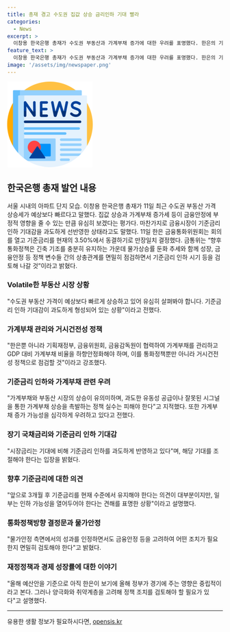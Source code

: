 ```yaml
---
title: 총재 경고 수도권 집값 상승 금리인하 기대 빨라
categories:
  - News
excerpt: >
  이창용 한국은행 총재가 수도권 부동산과 가계부채 증가에 대한 우려를 표명했다. 한은의 기준금리 동결 결정과 관련해 통화정책방향을 설명했는데, 금리인하는 어렵지만 물가상승과 금융안정을 고려해야 한다고 강조했다. 또한 정부의 재정정책과 경제성장률에 중립적이라는 입장을 밝혔다. 이에 대한 시장의 기대와 관련한 입장도 나타내었다.
feature_text: >
  이창용 한국은행 총재가 수도권 부동산과 가계부채 증가에 대한 우려를 표명했다. 한은의 기준금리 동결 결정과 관련해 통화정책방향을 설명했는데, 금리인하는 어렵지만 물가상승과 금융안정을 고려해야 한다고 강조했다. 또한 정부의 재정정책과 경제성장률에 중립적이라는 입장을 밝혔다. 이에 대한 시장의 기대와 관련한 입장도 나타내었다.
image: '/assets/img/newspaper.png'
---
```


<p><img src="/assets/img/newspaper.png" alt="kimp 속보" /></p>

<h2 data-ke-size="size26">한국은행 총재 발언 내용</h2>

<p data-ke-size="size16">서울 시내의 아파트 단지 모습. 이창용 한국은행 총재가 11일 최근 수도권 부동산 가격 상승세가 예상보다 빠르다고 말했다. 집값 상승과 가계부채 증가세 등이 금융안정에 부정적 영향을 줄 수 있는 만큼 유심히 보겠다는 평가다. 마찬가지로 금융시장이 기준금리 인하 기대감을 과도하게 선반영한 상태라고도 말했다. 11일 한은 금융통화위원회는 회의를 열고 기준금리를 현재의 3.50%에서 동결하기로 만장일치 결정했다. 금통위는 “향후 통화정책은 긴축 기조를 충분히 유지하는 가운데 물가상승률 둔화 추세와 함께 성장, 금융안정 등 정책 변수들 간의 상충관계를 면밀히 점검하면서 기준금리 인하 시기 등을 검토해 나갈 것”이라고 밝혔다.</p>

<h3>Volatile한 부동산 시장 상황</h3>

<p data-ke-size="size16">"수도권 부동산 가격이 예상보다 빠르게 상승하고 있어 유심히 살펴봐야 합니다. 기준금리 인하 기대감이 과도하게 형성되어 있는 상황"이라고 전했다.</p>

<h3>가계부채 관리와 거시건전성 정책</h3>

<p data-ke-size="size16">"한은뿐 아니라 기획재정부, 금융위원회, 금융감독원이 협력하여 가계부채를 관리하고 GDP 대비 가계부채 비율을 하향안정화해야 하며, 이를 통화정책뿐만 아니라 거시건전성 정책으로 점검할 것"이라고 강조했다.</p>

<h3>기준금리 인하와 가계부채 관련 우려</h3>

<p data-ke-size="size16">"가계부채와 부동산 시장의 상승이 유의미하며, 과도한 유동성 공급이나 잘못된 시그널을 통한 가계부채 상승을 촉발하는 정책 실수는 피해야 한다"고 지적했다. 또한 가계부채 증가 가능성을 심각하게 우려하고 있다고 전했다.</p>

<h3>장기 국채금리와 기준금리 인하 기대감</h3>

<p data-ke-size="size16">"시장금리는 기대에 비해 기준금리 인하를 과도하게 반영하고 있다"며, 해당 기대를 조절해야 한다는 입장을 밝혔다.</p>

<h3>향후 기준금리에 대한 의견</h3>

<p data-ke-size="size16">"앞으로 3개월 후 기준금리를 현재 수준에서 유지해야 한다는 의견이 대부분이지만, 일부는 인하 가능성을 열어두어야 한다는 견해를 표명한 상황"이라고 설명했다.</p>

<h3>통화정책방향 결정문과 물가안정</h3>

<p data-ke-size="size16">"물가안정 측면에서의 성과를 인정하면서도 금융안정 등을 고려하여 어떤 조치가 필요한지 면밀히 검토해야 한다"고 밝혔다.</p>

<h3>재정정책과 경제 성장률에 대한 이야기</h3>

<p data-ke-size="size16">"올해 예산안을 기준으로 아직 한은이 보기에 올해 정부가 경기에 주는 영향은 중립적이라고 본다. 그러나 양극화와 취약계층을 고려해 정책 조치를 검토해야 할 필요가 있다"고 설명했다.</p>

<hr data-ke-size="size16">
유용한 생활 정보가 필요하시다면, <a href="https://opensis.kr" rel="dofollow">opensis.kr</a>


